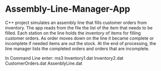 # Assembly-Line-Manager-App

C++ project simulates an assembly line that fills customer orders from inventory. The app reads from the file the list of the item that needs to be filled. Each station on the line holds the inventory of items for filling customer orders. As order moves down on the line it became complete or incomplete if needed items are out the stock. At the end of processing, the line manager lists the completed orders and orders that are incomplete.

In Command Line enter: ms3 Inventory1.dat Inventory2.dat CustomerOrders.dat AssenblyLine.dat
